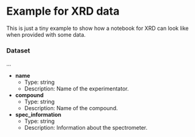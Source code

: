 # Example for XRD data 

This is just a tiny example to show how a notebook for XRD can look like when provided with some data.


### Dataset

...

- __name__
  - Type: string
  - Description: Name of the experimentator.
- __compound__
  - Type: string
  - Description: Name of the compound.
- __spec_information__
  - Type: string
  - Description: Information about the spectrometer.